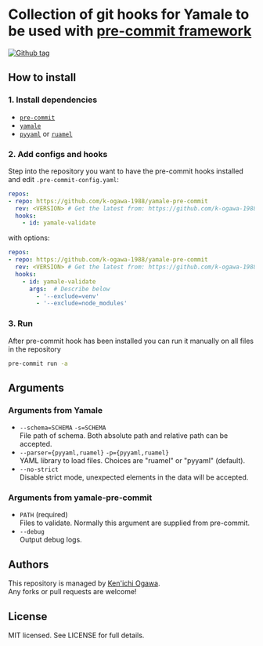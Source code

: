 # Collection of git hooks for Yamale to be used with [pre-commit framework](http://pre-commit.com/)

[![Github tag](https://img.shields.io/github/tag/k-ogawa-1988/yamale-pre-commit.svg)](https://github.com/k-ogawa-1988/yamale-pre-commit/releases)

## How to install

### 1. Install dependencies

* [`pre-commit`](https://pre-commit.com/#install)
* [`yamale`](https://github.com/23andMe/Yamale)
* [`pyyaml`](https://github.com/yaml/pyyaml) or [`ruamel`](https://yaml.readthedocs.io/en/latest/)

### 2. Add configs and hooks
Step into the repository you want to have the pre-commit hooks installed and edit `.pre-commit-config.yaml`:

```yaml
repos:
- repo: https://github.com/k-ogawa-1988/yamale-pre-commit
  rev: <VERSION> # Get the latest from: https://github.com/k-ogawa-1988/yamale-pre-commit/releases
  hooks:
    - id: yamale-validate
```

with options:

```yaml
repos:
- repo: https://github.com/k-ogawa-1988/yamale-pre-commit
  rev: <VERSION> # Get the latest from: https://github.com/k-ogawa-1988/yamale-pre-commit/releases
  hooks:
    - id: yamale-validate
      args:  # Describe below
        - '--exclude=venv'
        - '--exclude=node_modules'
```

### 3. Run

After pre-commit hook has been installed you can run it manually on all files in the repository

```bash
pre-commit run -a
```

## Arguments

### Arguments from Yamale

* `--schema=SCHEMA` `-s=SCHEMA`  
  File path of schema. Both absolute path and relative path can be accepted.
* `--parser={pyyaml,ruamel}` `-p={pyyaml,ruamel}`  
  YAML library to load files. Choices are "ruamel" or "pyyaml" (default).
* `--no-strict`  
  Disable strict mode, unexpected elements in the data will be accepted.

### Arguments from yamale-pre-commit

* `PATH`  (required)  
  Files to validate. Normally this argument are supplied from pre-commit.
* `--debug`  
  Output debug logs.

## Authors

This repository is managed by [Ken'ichi Ogawa](https://github.com/k-ogawa-1988).  
Any forks or pull requests are welcome!

## License

MIT licensed. See LICENSE for full details.
